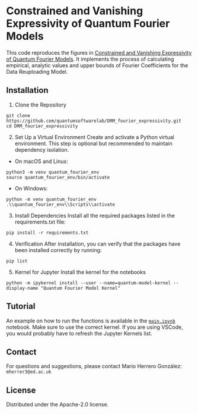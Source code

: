 # Constrained and Vanishing Expressivity of Quantum Fourier Models 
This code reproduces the figures in [Constrained and Vanishing Expressivity of Quantum Fourier Models](https://arxiv.org/abs/2403.09417). It implements the process of calculating empirical, analytic values and upper bounds of Fourier Coefficients for the Data Reuploading Model. 
## Installation
1. Clone the Repository
```
git clone https://github.com/quantumsoftwarelab/DRM_fourier_expressivity.git
cd DRM_fourier_expressivity
```
2. Set Up a Virtual Environment
Create and activate a Python virtual environment. This step is optional but recommended to maintain dependency isolation.

- On macOS and Linux:
```
python3 -m venv quantum_fourier_env
source quantum_fourier_env/bin/activate
```
- On Windows:

```
python -m venv quantum_fourier_env
.\\quantum_fourier_env\\Scripts\\activate
```
3. Install Dependencies
Install all the required packages listed in the requirements.txt file:

```
pip install -r requirements.txt
```
4. Verification
After installation, you can verify that the packages have been installed correctly by running:
```
pip list
```
5. Kernel for Jupyter
Install the kernel for the notebooks
```
python -m ipykernel install --user --name=quantum-model-kernel --display-name "Quantum Fourier Model Kernel"
```

## Tutorial
An example on how to run the functions is available in the [`main.ipynb`](/main.ipynb) notebook. Make sure to use the correct kernel. If you are using VSCode, you would probably have to refresh the Jupyter Kernels list.

## Contact
For questions and suggestions, please contact Mario Herrero González: `mherrer3@ed.ac.uk`

## License
Distributed under the Apache-2.0 license. 
